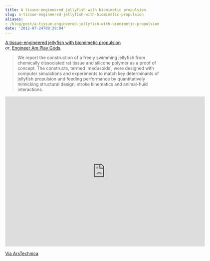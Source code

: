```yaml
---
title: A tissue-engineered jellyfish with biomimetic propulsion
slug: a-tissue-engineered-jellyfish-with-biomimetic-propulsion
aliases:
- /blog/post/a-tissue-engineered-jellyfish-with-biomimetic-propulsion
date: '2012-07-24T09:29:04'
---
```


<p><a href="http://www.nature.com/nbt/journal/vaop/ncurrent/full/nbt.2269.html">A tissue-engineered jellyfish with biomimetic propulsion</a><br>
<i>or</i>, <a href="http://dresdencodak.com/2009/09/22/caveman-science-fiction/">Engineer Am Play Gods</a>.</p>

<blockquote>We report the construction of a freely swimming jellyfish from chemically dissociated rat tissue and silicone polymer as a proof of concept. The constructs, termed 'medusoids', were designed with computer simulations and experiments to match key determinants of jellyfish propulsion and feeding performance by quantitatively mimicking structural design, stroke kinematics and animal-fluid interactions.</blockquote>

<p style="text-align: center;"><iframe width="640" height="480" src="http://www.youtube-nocookie.com/embed/OWclTQbDJ64?rel=0" frameborder="0" allowfullscreen></iframe></p>

<p><a href="http://arstechnica.com/science/2012/07/synthetic-jellyfish-a-hybrid-of-rat-hearts-and-plastic/" title="Synthetic jellyfish a hybrid of rat hearts and plastic">Via ArsTechnica</a></p>

<!--more-->
